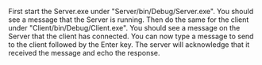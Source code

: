 First start the Server.exe under "Server/bin/Debug/Server.exe". You should see a message that the Server is running. Then do the same for the client under "Client/bin/Debug/Client.exe". You should see a message on the Server that the client has connected. You can now type a message to send to the client followed by the Enter key. The server will acknowledge that it received the message and echo the response.